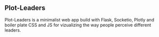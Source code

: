 ## Plot-Leaders

Plot-Leaders is a minimalist web app build with Flask, Socketio, Plotly and boiler plate CSS and JS for vizualizing the
way people perceive different leaders.
